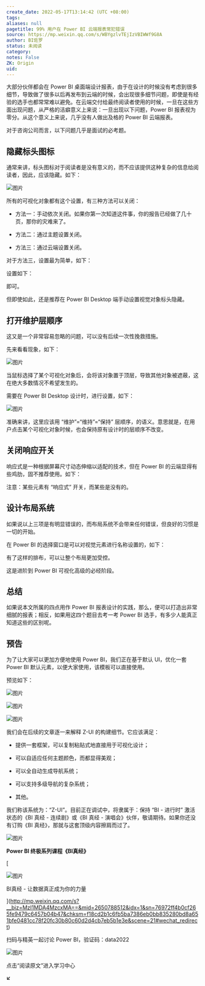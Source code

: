 ```yaml
---
create_date: 2022-05-17T13:14:42 (UTC +08:00)
tags: 
aliases: null
pagetitle: 99% 用户在 Power BI 云端报表常犯错误
source: https://mp.weixin.qq.com/s/WBYgzlvTEjIzVBIWWf9G8A
author: BI佐罗
status: 未阅读
category: 
notes: False
ZK: Origin
uid: 
---
```


大部分伙伴都会在 Power BI 桌面端设计报表，由于在设计的时候没有考虑到很多细节，导致做了很多以后再发布到云端的时候，会出现很多细节问题，即使是有经验的选手也都常常难以避免。在云端交付给最终阅读者使用的时候，一旦在这些方面出现问题，从严格的洁癖意义上来说：一旦出现以下问题，Power BI 报表视为零分。从这个意义上来说，几乎没有人做出及格的 Power BI 云端报表。

对于咨询公司而言，以下问题几乎是面试的必考题。

## 隐藏标头图标

通常来讲，标头图标对于阅读者是没有意义的，而不应该提供这种复杂的信息给阅读者，因此，应该隐藏。如下：

![图片](https://mmbiz.qpic.cn/mmbiz_png/09hv4Xua0LM8QDWbb3ah6aMVElYTsFubZhQLtNdP3Rz5iaMrp5iaicGNAfpzicu1X792ia0iaXvS0sVJExric8GYliajibQ/640?wx_fmt=png&wxfrom=5&wx_lazy=1&wx_co=1)

所有的可视化对象都有这个设置，有三种方法可以关闭：

-   方法一：手动依次关闭。如果你第一次知道这件事，你的报告已经做了几十页，那你的灾难来了。
    
-   方法二：通过主题设置关闭。
    
-   方法三：通过云端设置关闭。
    

对于方法三，设置最为简单，如下：

设置如下：

即可。

但即使如此，还是推荐在 Power BI Desktop 端手动设置视觉对象标头隐藏。

## 打开维护层顺序

这又是一个非常容易忽略的问题，可以没有后续一次性挽救措施。

先来看看现象，如下：

![图片](https://mmbiz.qpic.cn/mmbiz_gif/09hv4Xua0LM8QDWbb3ah6aMVElYTsFubB71GszwpPRiayAqRibZQYricbVFqQxw14d1T9Dx8xJkzAlX1UEybFuGLw/640?wx_fmt=gif&wxfrom=5&wx_lazy=1)

当鼠标选择了某个可视化对象后，会将该对象置于顶层，导致其他对象被遮蔽，这在绝大多数情况不希望发生的。

需要在 Power BI Desktop 设计时，进行设置，如下：

![图片](https://mmbiz.qpic.cn/mmbiz_png/09hv4Xua0LM8QDWbb3ah6aMVElYTsFubZlicJmomJAiaGC7Gj4mHbhT51SZmRoFKib2eaje2UGb9BU1Kb90DjIGSA/640?wx_fmt=png&wxfrom=5&wx_lazy=1&wx_co=1)

准确来讲，这里应该用 “维护”=“维持”=“保持” 层顺序，的语义。意思就是，在用户点击某个可视化对象时候，也会保持原有设计时的层顺序不改变。

## 关闭响应开关

响应式是一种根据屏幕尺寸动态伸缩以适配的技术，但在 Power BI 的云端显得有些鸡肋，固不推荐使用。如下：

注意：某些元素有 “响应式” 开关，而某些是没有的。

## 设计布局系统

如果说以上三项是有明显错误的，而布局系统不会带来任何错误，但良好的习惯是一切的开始。

在 Power BI 的选择窗口是可以对视觉元素进行名称设置的，如下：

有了这样的排布，可以让整个布局更加受控。

这是进阶到 Power BI 可视化高级的必经阶段。

## 总结

如果说本文所属的四点用作 Power BI 报表设计的实践，那么，便可以打造出非常细腻的报表；相反，如果用这四个题目去考一考 Power BI 选手，有多少人能真正知道这些的区别呢。

## 预告

为了让大家可以更加方便地使用 Power BI，我们正在基于默认 UI，优化一套 Power BI 默认元素，以便大家使用，该模板可以直接使用。

预览如下：

![图片](https://mmbiz.qpic.cn/mmbiz_png/09hv4Xua0LM8QDWbb3ah6aMVElYTsFubMSGEYib5icuf1K5JIWArZPSSrJOmeibIAIVkJBuJPoAYCkrJXVWMsPGYw/640?wx_fmt=png&wxfrom=5&wx_lazy=1&wx_co=1)

![图片](https://mmbiz.qpic.cn/mmbiz_png/09hv4Xua0LM8QDWbb3ah6aMVElYTsFubqRE8N99FQnhryBO8KN2Pu6EA4xiaMR2S8mYgEhItYGIUGoIPt1REbjQ/640?wx_fmt=png&wxfrom=5&wx_lazy=1&wx_co=1)

![图片](https://mmbiz.qpic.cn/mmbiz_png/09hv4Xua0LM8QDWbb3ah6aMVElYTsFubZgIUW10ic08oJyKP6kgrRXes4X2qicUZjCspQnCRJvfYsZrLdOCmrZMQ/640?wx_fmt=png&wxfrom=5&wx_lazy=1&wx_co=1)

我们会在后续的文章逐一来解释 Z-UI 的构建细节。它应该满足：

-   提供一套框架，可以复制粘贴式地直接用于可视化设计；
    
-   可以自适应任何主题颜色，而都显得美观；
    
-   可以全自动生成导航系统；
    
-   可以支持多级导航的复杂系统；
    
-   其他。
    

我们称该系统为：“Z-UI”。目前正在调试中，将隶属于：保持 “BI - 进行时” 激活状态的《BI 真经 - 连续剧》或《BI 真经 - 演唱会》伙伴，敬请期待。如果你还没有订购《BI 真经》，那就与这套顶级内容擦肩而过了。

![图片](https://mmbiz.qpic.cn/mmbiz_png/09hv4Xua0LNhia5Pc4XC1Um7IYgQhGEoEC1yK05ibUFoPBYpcoAMvibuZh2BZaibMzULeDwNfSeQ0KHRcDUdX3FzVA/640?wx_fmt=png&wxfrom=5&wx_lazy=1&wx_co=1)

**Power BI 终极系列课程《BI真经》**

[

![图片](https://mmbiz.qpic.cn/mmbiz_jpg/09hv4Xua0LNBM1lxlQYHJBicic4CvPoRGLqHgdTZOr8goNRh0asDXA48mRDzc9zxW4UMQiayHwgDmx7mlt4cQxtjg/640?wx_fmt=jpeg&wxfrom=5&wx_lazy=1&wx_co=1)

BI真经 - 让数据真正成为你的力量





](http://mp.weixin.qq.com/s?__biz=MzI1MDA4MzcxMA==&mid=2650788512&idx=1&sn=76972ff4b0cf265fe9479c6457b04b47&chksm=f18cd2b1c6fb5ba7386eb0bb835280bd8a651bfe0481cc78f20fc30b80c60d2d4cb7eb5b1e3e&scene=21#wechat_redirect)

扫码与精英一起讨论 Power BI，验证码：data2022

![图片](https://mmbiz.qpic.cn/mmbiz_png/09hv4Xua0LOiad5BOrdQTKpB733esKiaxZa53LXWIPlQicMjxntaRr3a2hnMmuibTib8QacXeiakucDr7lSNGkuV2MXw/640?wx_fmt=png&wxfrom=5&wx_lazy=1&wx_co=1)

点击“阅读原文”进入学习中心

**↙**
